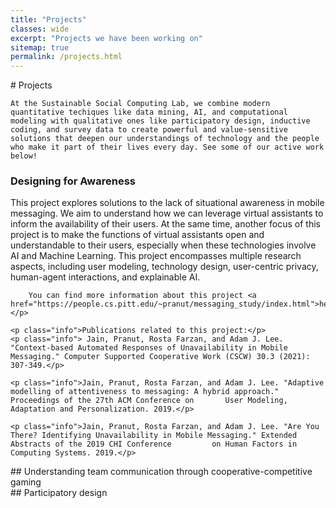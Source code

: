 ```yaml
---
title: "Projects"
classes: wide
excerpt: "Projects we have been working on"
sitemap: true
permalink: /projects.html
---
```


<div class="projects-page">
    # Projects

    At the Sustainable Social Computing Lab, we combine modern quantitative techiques like data mining, AI, and computational modeling with qualitative ones like participatory design, inductive coding, and survey data to create powerful and value-sensitive solutions that deepen our understandings of technology and the people who make it part of their lives every day. See some of our active work below!
</div>

<div>
    <h3>Designing for Awareness</h3>
    <p class="info">This project explores solutions to the lack of situational awareness in mobile messaging. We aim to understand how we can leverage virtual assistants to            inform the availability of their users. At the same time, another focus of this project is to make the functions of virtual assistants open and understandable to their         users, especially when these technologies involve AI and Machine Learning. This project encompasses multiple research aspects, including user modeling, technology design,          user-centric privacy, human-agent interactions, and explainable AI.

        You can find more information about this project <a href="https://people.cs.pitt.edu/~pranut/messaging_study/index.html">here</a>.</p>
    
    <p class="info">Publications related to this project:</p>
    <p class="info"> Jain, Pranut, Rosta Farzan, and Adam J. Lee. "Context-based Automated Responses of Unavailability in Mobile Messaging." Computer Supported Cooperative Work (CSCW) 30.3 (2021): 307-349.</p>
    
    <p class="info">Jain, Pranut, Rosta Farzan, and Adam J. Lee. "Adaptive modelling of attentiveness to messaging: A hybrid approach." Proceedings of the 27th ACM Conference on       User Modeling, Adaptation and Personalization. 2019.</p>
    
    <p class="info">Jain, Pranut, Rosta Farzan, and Adam J. Lee. "Are You There? Identifying Unavailability in Mobile Messaging." Extended Abstracts of the 2019 CHI Conference         on Human Factors in Computing Systems. 2019.</p>
</div>

<div>
    ## Understanding team communication through cooperative-competitive gaming
</div>

<div>
    ## Participatory design
</div>
